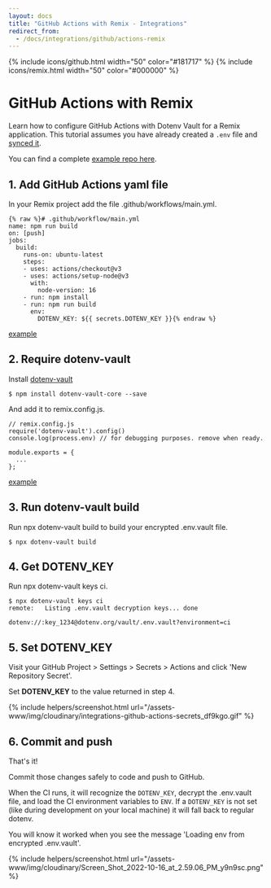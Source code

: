 ```yaml
---
layout: docs
title: "GitHub Actions with Remix - Integrations"
redirect_from:
  - /docs/integrations/github/actions-remix
---
```


{% include icons/github.html width="50" color="#181717" %}
{% include icons/remix.html width="50" color="#000000" %}

# GitHub Actions with Remix

Learn how to configure GitHub Actions with Dotenv Vault for a Remix application. This tutorial assumes you have already created a `.env` file and [synced it](/docs/tutorials/sync).

You can find a complete [example repo here](https://github.com/dotenv-org/integration-example-github-actions-remix).

## 1. Add GitHub Actions yaml file

In your Remix project add the file .github/workflows/main.yml.

```
{% raw %}# .github/workflow/main.yml
name: npm run build
on: [push]
jobs:
  build:
    runs-on: ubuntu-latest
    steps:
    - uses: actions/checkout@v3
    - uses: actions/setup-node@v3
      with:
        node-version: 16
    - run: npm install
    - run: npm run build
      env:
        DOTENV_KEY: ${{ secrets.DOTENV_KEY }}{% endraw %}
```

[example](https://github.com/dotenv-org/integration-example-github-actions-remix/blob/master/.github/workflows/main.yml)

## 2. Require dotenv-vault

Install [dotenv-vault](https://github.com/dotenv-org/dotenv-vault)

```
$ npm install dotenv-vault-core --save
```

And add it to remix.config.js.

```
// remix.config.js
require('dotenv-vault').config()
console.log(process.env) // for debugging purposes. remove when ready.

module.exports = {
  ...
};
```

[example](https://github.com/dotenv-org/integration-example-github-actions-remix/blob/master/remix.config.js#L2)

## 3. Run dotenv-vault build

Run npx dotenv-vault build to build your encrypted .env.vault file.

```
$ npx dotenv-vault build
```

## 4. Get DOTENV_KEY

Run npx dotenv-vault keys ci.

```
$ npx dotenv-vault keys ci
remote:   Listing .env.vault decryption keys... done

dotenv://:key_1234@dotenv.org/vault/.env.vault?environment=ci
```

## 5. Set DOTENV_KEY

Visit your GitHub Project > Settings > Secrets > Actions and click 'New Repository Secret'.

Set **DOTENV_KEY** to the value returned in step 4.

{% include helpers/screenshot.html url="/assets-www/img/cloudinary/integrations-github-actions-secrets_df9kgo.gif" %}

## 6. Commit and push

That's it!

Commit those changes safely to code and push to GitHub.

When the CI runs, it will recognize the `DOTENV_KEY`, decrypt the .env.vault file, and load the CI environment variables to `ENV`. If a `DOTENV_KEY` is not set (like during development on your local machine) it will fall back to regular dotenv.

You will know it worked when you see the message 'Loading env from encrypted .env.vault'.

{% include helpers/screenshot.html url="/assets-www/img/cloudinary/Screen_Shot_2022-10-16_at_2.59.06_PM_y9n9sc.png" %}
